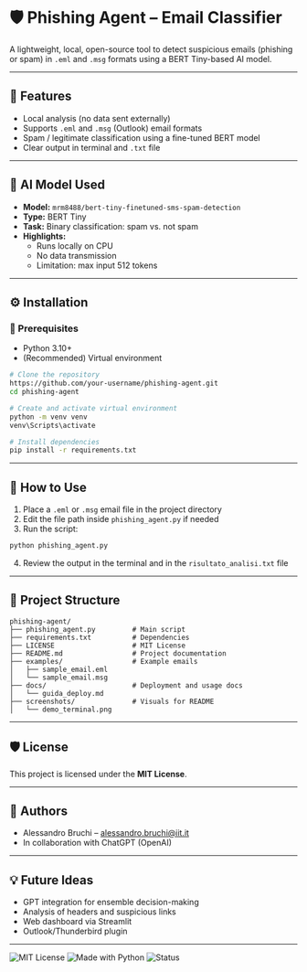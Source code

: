 # 🛡️ Phishing Agent – Email Classifier

A lightweight, local, open-source tool to detect suspicious emails (phishing or spam) in `.eml` and `.msg` formats using a BERT Tiny-based AI model.

---

## 🚀 Features
- Local analysis (no data sent externally)
- Supports `.eml` and `.msg` (Outlook) email formats
- Spam / legitimate classification using a fine-tuned BERT model
- Clear output in terminal and `.txt` file

---

## 🧠 AI Model Used
- **Model:** `mrm8488/bert-tiny-finetuned-sms-spam-detection`
- **Type:** BERT Tiny
- **Task:** Binary classification: spam vs. not spam
- **Highlights:**
  - Runs locally on CPU
  - No data transmission
  - Limitation: max input 512 tokens

---

## ⚙️ Installation

### 🔧 Prerequisites
- Python 3.10+
- (Recommended) Virtual environment

```bash
# Clone the repository
https://github.com/your-username/phishing-agent.git
cd phishing-agent

# Create and activate virtual environment
python -m venv venv
venv\Scripts\activate

# Install dependencies
pip install -r requirements.txt
```

---

## 📨 How to Use

1. Place a `.eml` or `.msg` email file in the project directory
2. Edit the file path inside `phishing_agent.py` if needed
3. Run the script:
```bash
python phishing_agent.py
```
4. Review the output in the terminal and in the `risultato_analisi.txt` file

---

## 📁 Project Structure
```
phishing-agent/
├── phishing_agent.py         # Main script
├── requirements.txt          # Dependencies
├── LICENSE                   # MIT License
├── README.md                 # Project documentation
├── examples/                 # Example emails
│   ├── sample_email.eml
│   └── sample_email.msg
├── docs/                     # Deployment and usage docs
│   └── guida_deploy.md
├── screenshots/              # Visuals for README
│   └── demo_terminal.png
```

---

## 🛡️ License
This project is licensed under the **MIT License**.

---

## 👤 Authors
- Alessandro Bruchi – [alessandro.bruchi@iit.it](mailto:alessandro.bruchi@iit.it)
- In collaboration with ChatGPT (OpenAI)

---

## 💡 Future Ideas
- GPT integration for ensemble decision-making
- Analysis of headers and suspicious links
- Web dashboard via Streamlit
- Outlook/Thunderbird plugin

---

![MIT License](https://img.shields.io/badge/license-MIT-green.svg)
![Made with Python](https://img.shields.io/badge/Made%20with-Python-blue.svg)
![Status](https://img.shields.io/badge/status-working-brightgreen)
